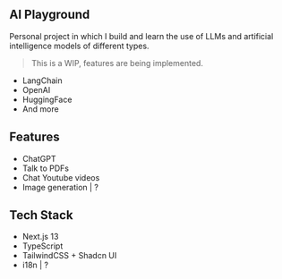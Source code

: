 ## AI Playground

Personal project in which I build and learn the use of LLMs and artificial intelligence models of different types.

> This is a WIP, features are being implemented.

* LangChain
* OpenAI
* HuggingFace
* And more

## Features

* ChatGPT
* Talk to PDFs
* Chat Youtube videos
* Image generation | ?


## Tech Stack

* Next.js 13
* TypeScript
* TailwindCSS + Shadcn UI
* i18n | ?